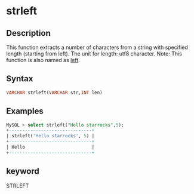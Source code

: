 # strleft

## Description

This function extracts a number of characters from a string with specified length (starting from left). The unit for length: utf8 character.
Note: This function is also named as [left](left.md).

## Syntax

```SQL
VARCHAR strleft(VARCHAR str,INT len)
```

## Examples

```SQL
MySQL > select strleft("Hello starrocks",5);
+-------------------------------+
| strleft('Hello starrocks', 5) |
+-------------------------------+
| Hello                         |
+-------------------------------+
```

## keyword

STRLEFT
